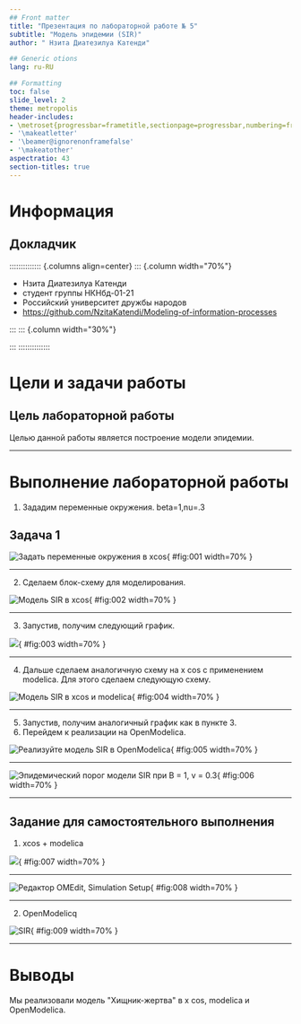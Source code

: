 ```yaml
---
## Front matter
title: "Презентация по лабораторной работе № 5"
subtitle: "Модель эпидемии (SIR)"
author: " Нзита Диатезилуа Катенди"

## Generic otions
lang: ru-RU

## Formatting
toc: false
slide_level: 2
theme: metropolis
header-includes:
- \metroset{progressbar=frametitle,sectionpage=progressbar,numbering=fraction}
- '\makeatletter'
- '\beamer@ignorenonframefalse'
- '\makeatother'
aspectratio: 43
section-titles: true
---
```


# Информация

## Докладчик

:::::::::::::: {.columns align=center}
::: {.column width="70%"}

  * Нзита Диатезилуа Катенди
  * студент группы НКНбд-01-21
  * Российский университет дружбы народов
  * <https://github.com/NzitaKatendi/Modeling-of-information-processes>

:::
::: {.column width="30%"}



:::
::::::::::::::

# Цели и задачи работы

## Цель лабораторной работы

Целью данной работы является построение модели эпидемии.
 
---

# Выполнение лабораторной работы

1. Зададим переменные окружения. beta=1,nu=.3


## Задача 1


![Задать переменные окружения в xcos](image/image1.png){ #fig:001 width=70% }

---
2. Сделаем блок-схему для моделирования.

![Модель SIR в xcos](image/image2.png){ #fig:002 width=70% }

---

3. Запустив, получим следующий график.

![](image/image3.png){ #fig:003 width=70% }

---

4. Дальше сделаем аналогичную схему на х cos с применением
modelica. Для этого сделаем следующую схему.

![Модель SIR в xcos и modelica](image/image4.png){ #fig:004 width=70% }

---

5. Запустив, получим аналогичный график как в пункте 3.
6. Перейдем к реализации на OpenModelica.

![Реализуйте модель SIR в OpenModelica](image/image5.png){ #fig:005 width=70% }

---

![Эпидемический порог модели SIR при В = 1, v = 0.3](image/image6.png){ #fig:006 width=70% }

---
##  Задание для самостоятельного выполнения

1. xcos + modelica

![](image/image7.png){ #fig:007 width=70% }

---

![Редактор OMEdit, Simulation Setup](image/image8.png){ #fig:008 width=70% }

---
2. OpenModelicq

![SIR](image/image9.png){ #fig:009 width=70% }

---

# Выводы

Мы реализовали модель "Хищник-жертва" в x cos, modelica и OpenModelica.